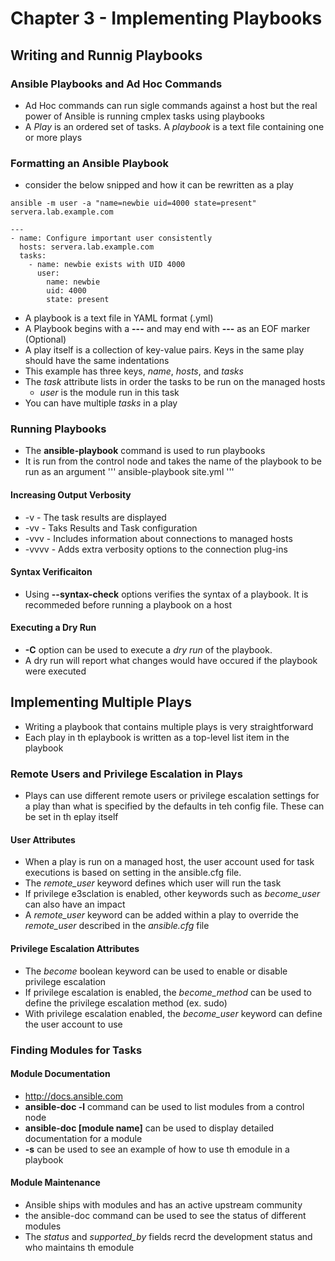 # Chapter 3 - Implementing Playbooks

## Writing and Runnig Playbooks

### Ansible Playbooks and Ad Hoc Commands
* Ad Hoc commands can run sigle commands against a host but the real power of Ansible is running cmplex tasks using playbooks
* A *Play* is an ordered set of tasks.  A *playbook* is a text file containing one or more plays

### Formatting an Ansible Playbook

* consider the below snipped and how it can be rewritten as a play
```
ansible -m user -a "name=newbie uid=4000 state=present" servera.lab.example.com
```

```
---
- name: Configure important user consistently
  hosts: servera.lab.example.com
  tasks:
    - name: newbie exists with UID 4000
	  user:
	    name: newbie
		uid: 4000
		state: present
```

* A playbook is a text file in YAML format (.yml)
* A Playbook begins with a **---** and may end with **---** as an EOF marker (Optional)
* A play itself is a collection of key-value pairs.  Keys in the same play should have the same indentations
* This example has three keys, *name*, *hosts*, and *tasks*
* The *task* attribute lists in order the tasks to be run on the managed hosts
	* *user* is the module run in this task
* You can have multiple *tasks* in a play

### Running Playbooks
* The **ansible-playbook** command is used to run playbooks
* It is run from the control node and takes the name of the playbook to be run as an argument
'''
ansible-playbook site.yml
'''

#### Increasing Output Verbosity
 * -v - The task results are displayed
 * -vv - Taks Results and Task configuration
 * -vvv - Includes information about connections to managed hosts
 * -vvvv - Adds extra verbosity options to the connection plug-ins

#### Syntax Verificaiton
* Using **--syntax-check** options verifies the syntax of a playbook.  It is recommeded before running a playbook on a host

#### Executing a Dry Run
* **-C** option can be used to execute a *dry run* of the playbook.
* A dry run will report what changes would have occured if the playbook were executed


## Implementing Multiple Plays
* Writing a playbook that contains multiple plays is very straightforward
* Each play in th eplaybook is written as a top-level list item in the playbook

### Remote Users and Privilege Escalation in Plays
* Plays can use different remote users or privilege escalation settings for a play than what is specified by the defaults in teh config file.  These can be set in th eplay itself
#### User Attributes
* When a play is run on a managed host, the user account used for task executions is based on setting in the ansible.cfg file.
* The *remote_user* keyword defines which user will run the task
* If privilege e3sclation is enabled, other keywords such as *become_user* can also have an impact
* A *remote_user* keyword can be added within a play to override the *remote_user* described in the *ansible.cfg* file
#### Privilege Escalation Attributes
* The *become* boolean keyword can be used to enable or disable privilege escalation
* If privilege escalation is enabled, the *become_method* can be used to define the privilege escalation method (ex. sudo)
* With privilege escalation enabled, the *become_user* keyword can define the user account to use

### Finding Modules for Tasks
#### Module Documentation
* http://docs.ansible.com
* **ansible-doc -l** command can be used to list modules from a control node
* **ansible-doc [module name]** can be used to display detailed documentation for a module
* **-s** can be used to see an example of how to use th emodule in a playbook
#### Module Maintenance
* Ansible ships with modules and has an active upstream community
* the ansible-doc command can be used to see the status of different modules
* The *status* and *supported_by* fields recrd the development status and who maintains th emodule


